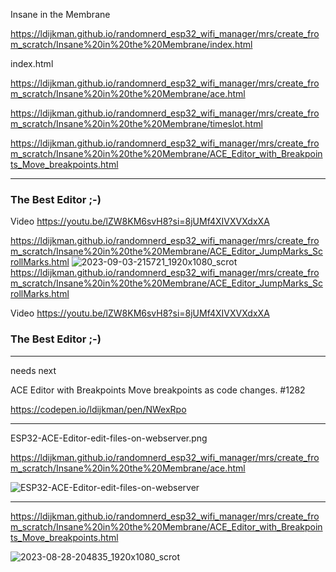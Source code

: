 Insane in the Membrane

https://ldijkman.github.io/randomnerd_esp32_wifi_manager/mrs/create_from_scratch/Insane%20in%20the%20Membrane/index.html

index.html

https://ldijkman.github.io/randomnerd_esp32_wifi_manager/mrs/create_from_scratch/Insane%20in%20the%20Membrane/ace.html

https://ldijkman.github.io/randomnerd_esp32_wifi_manager/mrs/create_from_scratch/Insane%20in%20the%20Membrane/timeslot.html

https://ldijkman.github.io/randomnerd_esp32_wifi_manager/mrs/create_from_scratch/Insane%20in%20the%20Membrane/ACE_Editor_with_Breakpoints_Move_breakpoints.html

---

### The Best Editor ;-)

Video https://youtu.be/lZW8KM6svH8?si=8jUMf4XIVXVXdxXA

https://ldijkman.github.io/randomnerd_esp32_wifi_manager/mrs/create_from_scratch/Insane%20in%20the%20Membrane/ACE_Editor_JumpMarks_ScrollMarks.html
![2023-09-03-215721_1920x1080_scrot](https://github.com/ldijkman/randomnerd_esp32_wifi_manager/assets/45427770/e7c6d2f3-f79b-4e3c-a2a7-3a3830c42d21)
https://ldijkman.github.io/randomnerd_esp32_wifi_manager/mrs/create_from_scratch/Insane%20in%20the%20Membrane/ACE_Editor_JumpMarks_ScrollMarks.html

Video https://youtu.be/lZW8KM6svH8?si=8jUMf4XIVXVXdxXA

### The Best Editor ;-)



---
needs next

ACE Editor with Breakpoints Move breakpoints as code changes. #1282

https://codepen.io/ldijkman/pen/NWexRpo

---



ESP32-ACE-Editor-edit-files-on-webserver.png

https://ldijkman.github.io/randomnerd_esp32_wifi_manager/mrs/create_from_scratch/Insane%20in%20the%20Membrane/ace.html

![ESP32-ACE-Editor-edit-files-on-webserver](https://github.com/ldijkman/randomnerd_esp32_wifi_manager/assets/45427770/863685d0-5095-49db-b1df-0ff128fb5ed6)


---

https://ldijkman.github.io/randomnerd_esp32_wifi_manager/mrs/create_from_scratch/Insane%20in%20the%20Membrane/ACE_Editor_with_Breakpoints_Move_breakpoints.html

![2023-08-28-204835_1920x1080_scrot](https://github.com/ldijkman/randomnerd_esp32_wifi_manager/assets/45427770/4c3f39dc-81b0-461a-98c8-e105cc306cfe)
